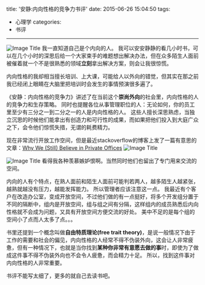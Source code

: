 title: '安静:内向性格的竞争力书评'
date: 2015-06-26 15:04:50
tags:
- 心理学
categories:
- 书评
---
![Image Title](http://7u2h31.com1.z0.glb.clouddn.com/安静_内向性格的竞争力.jpg)
我一直知道自己是个内向的人。
我可以安安静静的看几小时书，可以在几个小时的深思后给一个大家束手的难题想出解决办法，但在众多陌生人面前被催着就一个不是很熟悉的领域**立刻**拿出解决方案，则会让我很惊慌。

内向性格的我却相当擅长培训、上大课，可能给人以外向的错觉，但其实在那之前我已经闭上眼睛在大脑里把培训时会发生的事情预演很多遍了。

《安静：内向性格的竞争力》讲述了在当前这个**崇尚外向**的社会里，内向性格的人的竞争力和生存策略。 同时也提醒各位从事管理职位的人：无论如何，你的员工里至少有三分之一到二分之一的人是内向性格的人。 这些人擅长深思熟虑，当独立沉思的时候他们能拿出有创造力和可行性的成果，而如果把他们投入到大庭广众之下，会令他们惊慌失措，无谓的耗费精力。

现在非常流行开放工作空间，但是最近stackoverflow的博客上发了一篇有意思的文章：[Why We (Still) Believe in Private Offices](http://blog.stackoverflow.com/2015/01/why-we-still-believe-in-private-offices/)
![Image Title](http://7u2h31.com1.z0.glb.clouddn.com/stackoverflow_office.jpg)

![Image Title](http://7u2h31.com1.z0.glb.clouddn.com/stackoverflow_office_inside.jpg)
看得我各种羡慕嫉妒恨啊。当然同时他们也留出了专门用来交流的空间。

内向的人有个特点，在熟人面前和陌生人面前可能判若两人，越多陌生人越紧张，越熟就越没有压力，越能发挥能力。 所以管理者应该注意这一点。
我最近有个客户在改造办公室，变成开放空间，不过他们做的有一点挺好，将多个开发组分置于不同的隔断中，组内是开放空间，组与组之间有分隔，这样组内的成员熟悉后内向性格就不会成为问题，又具有开放空间方便交流的好处。 美中不足的是每个组的空间小了点而人太多了点。。。

书里还提到一个概念叫做**自由特质理论(free trait theory)**，是说一般情况下由于工作的需要和社会的偏见，内向性格的人经常不得不伪装外向，这会让人非常疲惫，但有一种情况下，也就是当你找到**某种你非常有意愿去做的事**时，即使为了做成这件事不得不伪装外向也不会令人疲惫，而会精力十足。
所以，找到这件事对内向性格的人非常重要。

书评不能写太细了，更多的就自己去读书吧。
